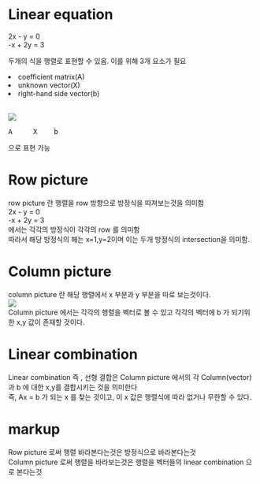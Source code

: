 # Linear equation
2x - y = 0<br>
-x + 2y = 3

두개의 식을 행렬로 표현할 수 있음.
이를 위해 3개 요소가 필요

<li>coefficient matrix(A)</li>
<li>unknown vector(X)</li>
<li>right-hand side vector(b)</li><br>

<img src="https://user-images.githubusercontent.com/53939100/74929395-bc1d2480-541e-11ea-9d75-cc3b9bdc1d8f.png"></img><br>
<pre>A     X    b</pre>
으로 표현 가능<br>

# Row picture
row picture 란 행렬을 row 방향으로 방정식을 따져보는것을 의미함<br>
2x - y = 0<br>
-x + 2y = 3<br>
에서는 각각의 방정식이 각각의 row 를 의미함<br>
따라서 해당 방정식의 해는 x=1,y=2이며 이는 두개 방정식의 intersection을 의미함.<br>

# Column picture
column picture 란 해당 행렬에서 x 부분과 y 부분을 따로 보는것이다.<br>
<img src="https://user-images.githubusercontent.com/53939100/74930889-df959e80-5421-11ea-87b1-e306079c693e.png"></img><br>
Column picture 에서는 각각의 행렬을 벡터로 볼 수 있고 각각의 벡터에 b 가 되기위한 x,y 값이 존재할 것이다. <br>

# Linear combination
Linear combination 즉 , 선형 결합은 Column picture 에서의 각 Column(vector) 과 b 에 대한 x,y를 결합시키는 것을 의미한다<br>
즉, Ax = b 가 되는 x 를 찾는 것이고, 이 x 값은 행렬식에 따라 없거나 무한할 수 있다.<br>

# markup
Row picture 로써 행렬 바라본다는것은 방정식으로 바라본다는것<br>
Column picture 로써 행렬을 바라보는것은 행렬을 벡터들의 linear combination 으로 본다는것



